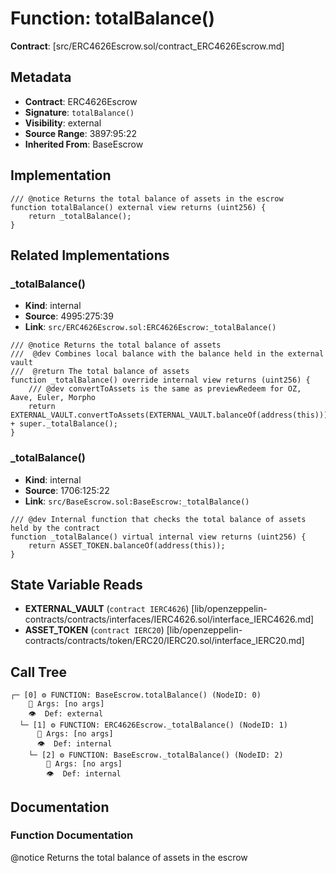 # Function: totalBalance()

**Contract**: [src/ERC4626Escrow.sol/contract_ERC4626Escrow.md]

## Metadata

- **Contract**: ERC4626Escrow
- **Signature**: `totalBalance()`
- **Visibility**: external
- **Source Range**: 3897:95:22
- **Inherited From**: BaseEscrow

## Implementation

```solidity
/// @notice Returns the total balance of assets in the escrow
function totalBalance() external view returns (uint256) {
    return _totalBalance();
}
```

## Related Implementations

### _totalBalance()

- **Kind**: internal
- **Source**: 4995:275:39
- **Link**: `src/ERC4626Escrow.sol:ERC4626Escrow:_totalBalance()`

```solidity
/// @notice Returns the total balance of assets
///  @dev Combines local balance with the balance held in the external vault
///  @return The total balance of assets
function _totalBalance() override internal view returns (uint256) {
    /// @dev convertToAssets is the same as previewRedeem for OZ, Aave, Euler, Morpho
    return EXTERNAL_VAULT.convertToAssets(EXTERNAL_VAULT.balanceOf(address(this))) + super._totalBalance();
}
```

### _totalBalance()

- **Kind**: internal
- **Source**: 1706:125:22
- **Link**: `src/BaseEscrow.sol:BaseEscrow:_totalBalance()`

```solidity
/// @dev Internal function that checks the total balance of assets held by the contract
function _totalBalance() virtual internal view returns (uint256) {
    return ASSET_TOKEN.balanceOf(address(this));
}
```

## State Variable Reads

- **EXTERNAL_VAULT** (`contract IERC4626`) [lib/openzeppelin-contracts/contracts/interfaces/IERC4626.sol/interface_IERC4626.md]
- **ASSET_TOKEN** (`contract IERC20`) [lib/openzeppelin-contracts/contracts/token/ERC20/IERC20.sol/interface_IERC20.md]

## Call Tree

```
┌─ [0] ⚙️ FUNCTION: BaseEscrow.totalBalance() (NodeID: 0)
    💬 Args: [no args]
    👁️  Def: external
  └─ [1] ⚙️ FUNCTION: ERC4626Escrow._totalBalance() (NodeID: 1)
      💬 Args: [no args]
      👁️  Def: internal
    └─ [2] ⚙️ FUNCTION: BaseEscrow._totalBalance() (NodeID: 2)
        💬 Args: [no args]
        👁️  Def: internal
```

## Documentation

### Function Documentation

@notice Returns the total balance of assets in the escrow
